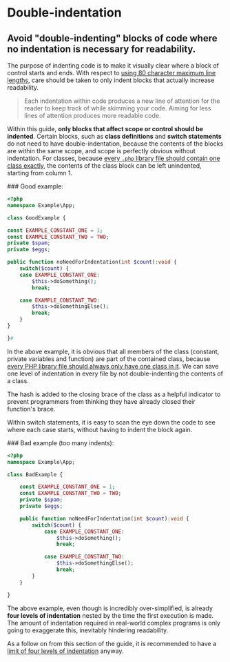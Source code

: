 # Double-indentation

## Avoid "double-indenting" blocks of code where no indentation is necessary for readability.

The purpose of indenting code is to make it visually clear where a block of control starts and ends. With respect to [using 80 character maximum line lengths][line-length], care should be taken to only indent blocks that actually increase readability.

> Each indentation within code produces a new line of attention for the reader to keep track of while skimming your code. Aiming for less lines of attention produces more readable code.

Within this guide, **only blocks that affect scope or control should be indented**. Certain blocks, such as **class definitions** and **switch statements** do not need to have double-indentation, because the contents of the blocks are within the same scope, and scope is perfectly obvious without indentation. For classes, because [every `.php` library file should contain one class exactly][side-effects], the contents of the class block can be left unindented, starting from column 1.

### Good example:

```php
<?php
namespace Example\App;

class GoodExample {

const EXAMPLE_CONSTANT_ONE = 1;
const EXAMPLE_CONSTANT_TWO = TWO;
private $spam;
private $eggs;

public function noNeedForIndentation(int $count):void {
	switch($count) {
	case EXAMPLE_CONSTANT_ONE:
		$this->doSomething();
		break;

	case EXAMPLE_CONSTANT_TWO:
		$this->doSomethingElse();
		break;
	}
}

}#
```

In the above example, it is obvious that all members of the class (constant, private variables and function) are part of the contained class, because [every PHP library file should always only have one class in it][side-effects]. We can save one level of indentation in every file by not double-indenting the contents of a class.

The hash is added to the closing brace of the class as a helpful indicator to prevent programmers from thinking they have already closed their function's brace.

Within switch statements, it is easy to scan the eye down the code to see where each case starts, without having to indent the block again.

### Bad example (too many indents):

```php
<?php
namespace Example\App;

class BadExample {

	const EXAMPLE_CONSTANT_ONE = 1;
	const EXAMPLE_CONSTANT_TWO = TWO;
	private $spam;
	private $eggs;

	public function noNeedForIndentation(int $count):void {
		switch($count) {
			case EXAMPLE_CONSTANT_ONE:
				$this->doSomething();
				break;

			case EXAMPLE_CONSTANT_TWO:
				$this->doSomethingElse();
				break;
		}
	}

}
```

The above example, even though is incredibly over-simplified, is already **four levels of indentation** nested by the time the first execution is made. The amount of indentation required in real-world complex programs is only going to exaggerate this, inevitably hindering readability.

As a follow on from this section of the guide, it is recommended to have a [limit of four levels of indentation][line-length] anyway.

[line-length]: line-length.md
[side-effects]: ../general/side-effects.md
